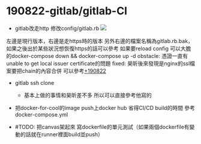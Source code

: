 # 190822-gitlab/gitlab-CI

- gitlab改走http
    修改config/gitlab.rb
![](https://paper-attachments.dropbox.com/s_7B8CC06406610EEF3A1A2E209B039DB4DC5165A65FBCA31CE02F2E8F9D5760D5_1566563698386_.png)


左邊是現行版本，右邊是走https時的版本
另外右邊的檔案名稱為gitlab.rb.bak，如果之後出於某些狀況想恢復https的話可以參考
如果要reload config 可以大膽的docker-compose down && docker-compose up -d
obstacle: 憑證一直有unable to get local issuer certificate的問題
fixed: 昊昕後來發現是nginx的ssl檔案要把chain的內容合併 可以參考[+190822](https://paper.dropbox.com/doc/190822-0WMJLHHInpGb3JUWUPDvu) 


- gitlab ssh clone
    - 基本上做的事情和昊昕差不多 所以可以直接參考他寫的


- 把docker-for-cool的image push上docker hub 省得CI/CD build的時間
        參考docker-compose.yml


- #TODO:
        把canvas架起來
        寫dockerfile的單元測試（如果兩個dockerfile有變動的話就在runner裡面build並push）


